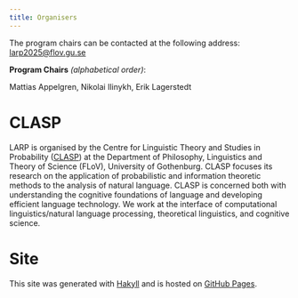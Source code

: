 ```yaml
---
title: Organisers
---
```


The program chairs can be contacted at the following address: <larp2025@flov.gu.se>

**Program Chairs** _(alphabetical order)_:  

Mattias Appelgren, Nikolai Ilinykh, Erik Lagerstedt

# CLASP

LARP is organised by the Centre for Linguistic Theory and Studies
in Probability ([CLASP](https://gu-clasp.github.io/)) at the Department
of Philosophy, Linguistics and Theory of Science (FLoV), University of
Gothenburg. CLASP focuses its research on the application of
probabilistic and information theoretic methods to the analysis of
natural language. CLASP is concerned both with understanding the
cognitive foundations of language and developing efficient language
technology. We work at the interface of computational
linguistics/natural language processing, theoretical linguistics, and
cognitive science.
 
# Site

This site was generated with <a href="http://jaspervdj.be/hakyll">Hakyll</a> and is hosted on <a href="https://pages.github.com/">GitHub Pages</a>.
